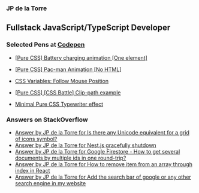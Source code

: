 ### JP de la Torre

## Fullstack JavaScript/TypeScript Developer


### Selected Pens at [Codepen](https://codepen.io/jpidelatorre)

<!-- CODEPEN:START -->
 - [[Pure CSS] Battery charging animation [One element]](https://codepen.io/jpidelatorre/pen/xbKNGN) 

 - [[Pure CSS] Pac-man Animation [No HTML]](https://codepen.io/jpidelatorre/pen/WEOJMp) 

 - [CSS  Variables: Follow Mouse Position](https://codepen.io/jpidelatorre/pen/prEgQj) 

 - [[Pure CSS] [CSS Battle] Clip-path example](https://codepen.io/jpidelatorre/pen/oNYYaYR) 

 - [Minimal Pure CSS Typewriter effect](https://codepen.io/jpidelatorre/pen/wvdKaQM) 
<!-- CODEPEN:END -->

### Answers on StackOverflow

<!-- STACKOVERFLOW:START -->
- [Answer by JP de la Torre for Is there any Unicode equivalent for a grid of icons symbol?](https://stackoverflow.com/questions/22289123/is-there-any-unicode-equivalent-for-a-grid-of-icons-symbol/62055578#62055578)
- [Answer by JP de la Torre for Nest.js gracefully shutdown](https://stackoverflow.com/questions/61892684/nest-js-gracefully-shutdown/64428817#64428817)
- [Answer by JP de la Torre for Google Firestore - How to get several documents by multiple ids in one round-trip?](https://stackoverflow.com/questions/46721517/google-firestore-how-to-get-several-documents-by-multiple-ids-in-one-round-tri/50394935#50394935)
- [Answer by JP de la Torre for How to remove item from an array through index in React](https://stackoverflow.com/questions/55972862/how-to-remove-item-from-an-array-through-index-in-react/55973097#55973097)
- [Answer by JP de la Torre for Add the search bar of google or any other search engine in my website](https://stackoverflow.com/questions/51143562/add-the-search-bar-of-google-or-any-other-search-engine-in-my-website/51144671#51144671)<!-- STACKOVERFLOW:END -->

<!-- 
TODO
- Create own workflow actions
  - RSS with extra properties
  - Formatted technologies icons
  - ASCII banners
  - Github activity (https://github.com/marketplace/actions/profile-readme-development-stats)
- Commit images that will be included in the README
- Generate word cloud
- Generate gists to pin in profile (https://github.com/matchai/awesome-pinned-gists)
- Generate SVG to improve the appearance
 -->
